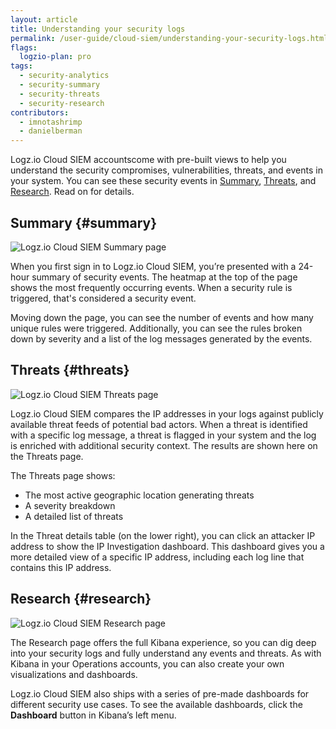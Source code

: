 ```yaml
---
layout: article
title: Understanding your security logs
permalink: /user-guide/cloud-siem/understanding-your-security-logs.html
flags:
  logzio-plan: pro
tags:
  - security-analytics
  - security-summary
  - security-threats
  - security-research
contributors:
  - imnotashrimp
  - danielberman
---
```


Logz.io Cloud SIEM accountscome with pre-built views
to help you understand the security compromises, vulnerabilities, threats,
and events in your system.
You can see these security events in [Summary](#summary), [Threats](#threats), and [Research](#research). Read on for details.

## Summary {#summary}

![Logz.io Cloud SIEM Summary page]({{site.baseurl}}/images/security-analytics/security-analytics--summary.png)

When you first sign in to Logz.io Cloud SIEM, you’re presented with a 24-hour summary of security events.
The heatmap at the top of the page shows the most frequently occurring events.
When a security rule is triggered, that's considered a security event.

Moving down the page, you can see the number of events and how many unique rules were triggered.
Additionally, you can see the rules broken down by severity and a list of the log messages generated by the events.

## Threats {#threats}

![Logz.io Cloud SIEM Threats page]({{site.baseurl}}/images/security-analytics/security-analytics--threats.png)

Logz.io Cloud SIEM compares the IP addresses in your logs
against publicly available threat feeds of potential bad actors.
When a threat is identified with a specific log message, a threat is flagged in your system and the log is enriched with additional security context.
The results are shown here on the Threats page.

The Threats page shows:

* The most active geographic location generating threats
* A severity breakdown
* A detailed list of threats

In the Threat details table (on the lower right), you can click an attacker IP address to show the IP Investigation dashboard.
This dashboard gives you a more detailed view of a specific IP address, including each log line that contains this IP address.

## Research {#research}

![Logz.io Cloud SIEM Research page]({{site.baseurl}}/images/security-analytics/security-analytics--research.png)

The Research page offers the full Kibana experience, so you can dig deep into your security logs and fully understand any events and threats.
As with Kibana in your Operations accounts, you can also create your own visualizations and dashboards.

Logz.io Cloud SIEM also ships with a series of pre-made dashboards
for different security use cases.
To see the available dashboards, click the **Dashboard** button in Kibana’s left menu.